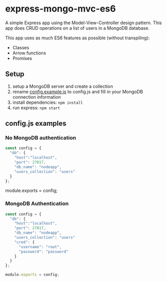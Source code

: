 # express-mongo-mvc-es6

A simple Express app using the Model-View-Controller design pattern.
This app does CRUD operations on a list of users in a MongoDB database.

This app uses as much ES6 features as possible (without transpiling): 
- Classes
- Arrow functions
- Promises

## Setup

1. setup a MongoDB server and create a collection
2. rename [config.example.js](config.example.js) to config.js and fill in your MongoDB connection information
3. install dependencies: `npm install`
4. run express: `npm start`

## config.js examples

### No MongoDB authentication
```javascript 
const config = {
  "db": {
    "host":"localhost",
    "port": 27017,
    "db_name": "nodeapp",
    "users_collection": "users"
  }
};
```

module.exports = config;

### MongoDB Authentication
```javascript
const config = {
  "db": {
    "host":"localhost",
    "port": 27017,
    "db_name": "nodeapp",
    "users_collection": "users"
    "cred": {
      "username": "root",
      "password": "password"
    }
  }
};

module.exports = config;
```
 
